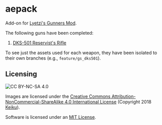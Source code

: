 # aepack

Add-on for [Lyetzi's Gunners Mod](https://community.playstarbound.com/resources/lyetzis-gunners-mod.547/).

The following guns have been completed:

  1. [DKS-501 Reservist's Rifle](http://fallout.wikia.com/wiki/Reservist's_rifle)

To see just the assets used for each weapon, they have been isolated to their own branches (e.g., `feature/gs_dks501`).

## Licensing

![CC BY-NC-SA 4.0](https://i.creativecommons.org/l/by-nc-sa/4.0/88x31.png)

Images are licensed under the [Creative Commons Attribution-NonCommercial-ShareAlike 4.0 International License](https://creativecommons.org/licenses/by-nc-sa/4.0/) (Copyright 2018 [Keiku](https://steam.pm/76561198031796652)).

Software is licensed under an [MIT License](LICENSE).
